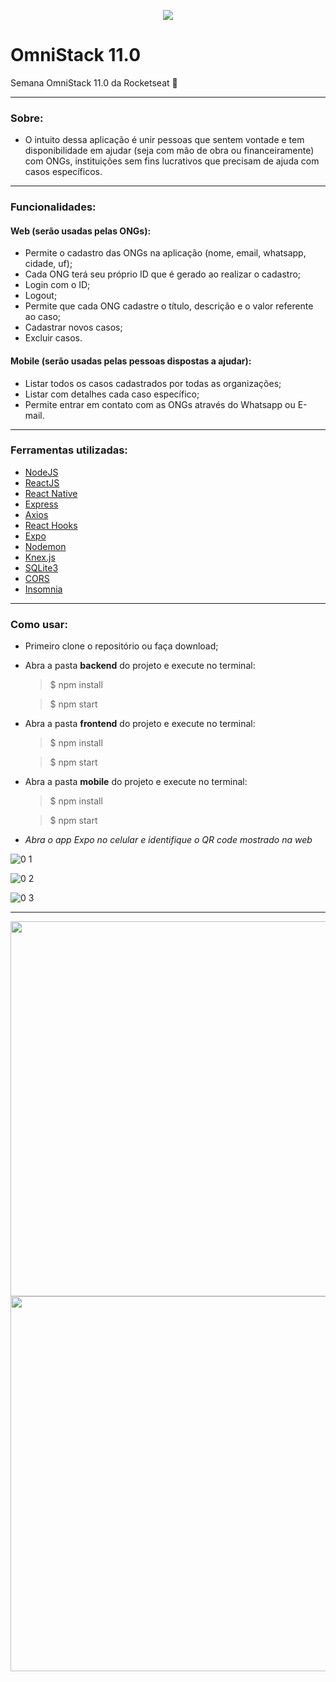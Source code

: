 <p align="center">
  <img src="https://user-images.githubusercontent.com/12499627/78029322-c47a5080-7336-11ea-90dd-617a15e074ce.png">
</p>

# OmniStack 11.0
Semana OmniStack 11.0 da Rocketseat 🚀

<hr/>

### Sobre:
- O intuito dessa aplicação é unir pessoas que sentem vontade e tem disponibilidade em ajudar (seja com mão de obra ou financeiramente) com ONGs, instituições sem fins lucrativos que precisam de ajuda com casos específicos.

<hr/>

### Funcionalidades:
#### Web (serão usadas pelas ONGs):
- Permite o cadastro das ONGs na aplicação (nome, email, whatsapp, cidade, uf);
- Cada ONG terá seu próprio ID que é gerado ao realizar o cadastro;
- Login com o ID;
- Logout;
- Permite que cada ONG cadastre o título, descrição e o valor referente ao caso;
- Cadastrar novos casos;
- Excluir casos.

#### Mobile (serão usadas pelas pessoas dispostas a ajudar):
- Listar todos os casos cadastrados por todas as organizações;
- Listar com detalhes cada caso específico;
- Permite entrar em contato com as ONGs através do Whatsapp ou E-mail.

<hr/>

### Ferramentas utilizadas:
- [NodeJS](https://nodejs.org/en/)
- [ReactJS](https://pt-br.reactjs.org/)
- [React Native](https://reactnative.dev/)
- [Express](https://expressjs.com/)
- [Axios](https://github.com/axios/axios)
- [React Hooks](https://pt-br.reactjs.org/docs/hooks-intro.html)
- [Expo](https://expo.io/)
- [Nodemon](https://nodemon.io/)
- [Knex.js](http://knexjs.org/)
- [SQLite3](https://www.sqlite.org/)
- [CORS](https://developer.mozilla.org/pt-BR/docs/Web/HTTP/Controle_Acesso_CORS)
- [Insomnia](https://insomnia.rest/)

<hr/>

### Como usar:
- Primeiro clone o repositório ou faça download;
- Abra a pasta <b>backend</b> do projeto e execute no terminal:
  > $ npm install
  
  > $ npm start
  
- Abra a pasta <b>frontend</b> do projeto e execute no terminal:
  > $ npm install
  
  > $ npm start
  
- Abra a pasta <b>mobile</b> do projeto e execute no terminal:
  > $ npm install
  
  > $ npm start
  
- <i>Abra o app Expo no celular e identifique o QR code mostrado na web</i>

![0 1](https://user-images.githubusercontent.com/12499627/78061594-ce667880-7363-11ea-92ed-9cd401817eef.PNG)


![0 2](https://user-images.githubusercontent.com/12499627/78061598-d2929600-7363-11ea-8dd6-6f3ee45b0a9a.PNG)


![0 3](https://user-images.githubusercontent.com/12499627/78061608-d6beb380-7363-11ea-9a14-a9d35f564e7e.PNG)

<hr/>

<p align="row">
  <img align="left" height="600" wigth="600" src="https://user-images.githubusercontent.com/12499627/78072145-fad6c080-7374-11ea-9390-f1fc96d577ef.jpg">

  <img align="right" height="600" wigth="600" src="https://user-images.githubusercontent.com/12499627/78072997-6ff6c580-7376-11ea-85a1-39c435c53f64.jpg">
</p>

